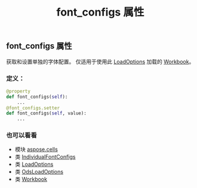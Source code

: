 ﻿---
title: font_configs 属性
second_title: Aspose.Cells for Python via .NET API 参考资料
description:
type: docs
weight: 100
url: /zh/python-net/aspose.cells/odsloadoptions/font_configs/
is_root: false
---
## font_configs 属性

获取和设置单独的字体配置。
仅适用于使用此 [LoadOptions](/cells/zh/python-net/aspose.cells/loadoptions) 加载的 [Workbook](/cells/zh/python-net/aspose.cells/workbook)。
### 定义：
```python
@property
def font_configs(self):
    ...
@font_configs.setter
def font_configs(self, value):
    ...
```

### 也可以看看
* 模块 [aspose.cells](../../)
* 类 [IndividualFontConfigs](/cells/zh/python-net/aspose.cells/individualfontconfigs)
* 类 [LoadOptions](/cells/zh/python-net/aspose.cells/loadoptions)
* 类 [OdsLoadOptions](/cells/zh/python-net/aspose.cells/odsloadoptions)
* 类 [Workbook](/cells/zh/python-net/aspose.cells/workbook)
